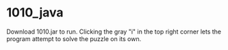 # 1010_java
Download 1010.jar to run. Clicking the gray "i" in the top right corner lets the program attempt to solve the puzzle on its own.
